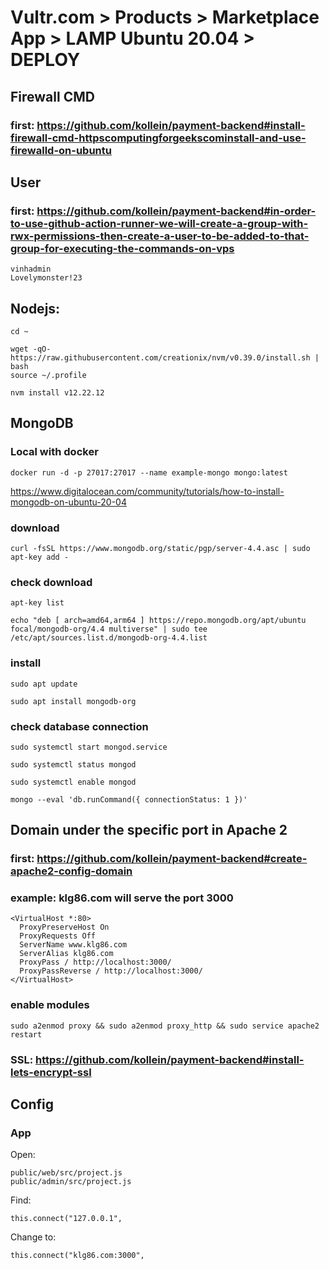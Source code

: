 # Vultr.com > Products > Marketplace App > LAMP Ubuntu 20.04 > DEPLOY

## Firewall CMD
### first: https://github.com/kollein/payment-backend#install-firewall-cmd-httpscomputingforgeekscominstall-and-use-firewalld-on-ubuntu

## User
### first: https://github.com/kollein/payment-backend#in-order-to-use-github-action-runner-we-will-create-a-group-with-rwx-permissions-then-create-a-user-to-be-added-to-that-group-for-executing-the-commands-on-vps

```
vinhadmin
Lovelymonster!23
```

## Nodejs:
```
cd ~
```
```
wget -qO- https://raw.githubusercontent.com/creationix/nvm/v0.39.0/install.sh | bash
source ~/.profile
```
```
nvm install v12.22.12
```

## MongoDB
### Local with docker
```
docker run -d -p 27017:27017 --name example-mongo mongo:latest
```
https://www.digitalocean.com/community/tutorials/how-to-install-mongodb-on-ubuntu-20-04
### download
```
curl -fsSL https://www.mongodb.org/static/pgp/server-4.4.asc | sudo apt-key add -
```
### check download
```
apt-key list
```
```
echo "deb [ arch=amd64,arm64 ] https://repo.mongodb.org/apt/ubuntu focal/mongodb-org/4.4 multiverse" | sudo tee /etc/apt/sources.list.d/mongodb-org-4.4.list
```
### install
```
sudo apt update
```
```
sudo apt install mongodb-org
```
### check database connection
```
sudo systemctl start mongod.service

sudo systemctl status mongod

sudo systemctl enable mongod

mongo --eval 'db.runCommand({ connectionStatus: 1 })'
```

## Domain under the specific port in Apache 2
### first: https://github.com/kollein/payment-backend#create-apache2-config-domain

### example: klg86.com will serve the port 3000
```
<VirtualHost *:80> 
  ProxyPreserveHost On
  ProxyRequests Off
  ServerName www.klg86.com
  ServerAlias klg86.com
  ProxyPass / http://localhost:3000/
  ProxyPassReverse / http://localhost:3000/
</VirtualHost>
```
### enable modules
```
sudo a2enmod proxy && sudo a2enmod proxy_http && sudo service apache2 restart
```

### SSL: https://github.com/kollein/payment-backend#install-lets-encrypt-ssl

## Config
### App
Open:
```
public/web/src/project.js
public/admin/src/project.js
```
Find: 
```
this.connect("127.0.0.1",
```
Change to:
```
this.connect("klg86.com:3000",
```
